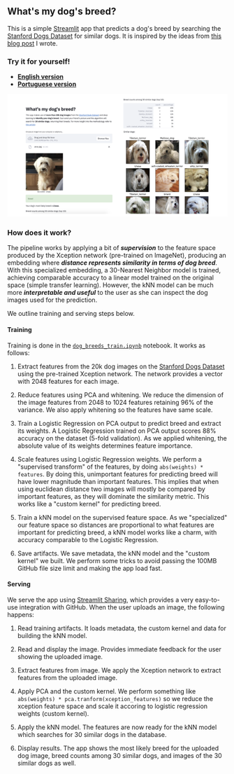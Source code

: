 ## What's my dog's breed?

This is a simple [Streamlit](https://www.streamlit.io/) app that predicts a dog's breed by searching the [Stanford Dogs Dataset](http://vision.stanford.edu/aditya86/ImageNetDogs/) for similar dogs. It is inspired by the ideas from [this blog post](https://gdmarmerola.github.io/discovering-breed-with-ml/) I wrote.

### Try it for yourself!
* [**English version**](https://share.streamlit.io/gdmarmerola/dog-breeds-app/app/app.py)
* [**Portuguese version**](https://share.streamlit.io/gdmarmerola/dog-breeds-app/app/app_portuguese.py)

![](app-example-readme.png)

### How does it work?

The pipeline works by applying a bit of ***supervision*** to the feature space produced by the Xception network (pre-trained on ImageNet), producing an embedding where ***distance represents similarity in terms of dog breed***. With this specialized embedding, a 30-Nearest Neighbor model is trained, achieving comparable accuracy to a linear model trained on the original space (simple transfer learning). However, the kNN model can be much more ***interpretable and useful*** to the user as she can inspect the dog images used for the prediction.

We outline training and serving steps below.

#### Training

Training is done in the [`dog_breeds_train.ipynb`](https://github.com/gdmarmerola/dog-breeds-app/blob/master/dog_breeds_train.ipynb) notebook. It works as follows:

1. Extract features from the 20k dog images on the [Stanford Dogs Dataset](http://vision.stanford.edu/aditya86/ImageNetDogs/) using the pre-trained Xception network. The network provides a vector with 2048 features for each image.

2. Reduce features using PCA and whitening. We reduce the dimension of the image features from 2048 to 1024 features retaining 96% of the variance. We also apply whitening so the features have same scale.

3. Train a Logistic Regression on PCA output to predict breed and extract its weights. A Logistic Regression trained on PCA output scores 88% accuracy on the dataset (5-fold validation). As we applied whitening, the absolute value of its weights determines feature importance.

4. Scale features using Logistic Regression weights. We perform a "supervised transform" of the features, by doing `abs(weights) * features`. By doing this, unimportant features for predicting breed will have lower magnitude than important features. This implies that when using euclidean distance two images will mostly be compared by important features, as they will dominate the similarity metric. This works like a "custom kernel" for predicting breed.

5. Train a kNN model on the supervised feature space. As we "specialized" our feature space so distances are proportional to what features are important for predicting breed, a kNN model works like a charm, with accuracy comparable to the Logistic Regression.

6. Save artifacts. We save metadata, the kNN model and the "custom kernel" we built. We perform some tricks to avoid passing the 100MB GitHub file size limit and making the app load fast.


#### Serving

We serve the app using [Streamlit Sharing](https://www.streamlit.io/sharing), which provides a very easy-to-use integration with GitHub. When the user uploads an image, the following happens:

1. Read training artifacts. It loads metadata, the custom kernel and data for building the kNN model.

2. Read and display the image. Provides immediate feedback for the user showing the uploaded image.

3. Extract features from image. We apply the Xception network to extract features from the uploaded image.

4. Apply PCA and the custom kernel. We perform something like `abs(weights) * pca.tranform(xception_features)` so we reduce the xception feature space and scale it accoring to logistic regression weights (custom kernel).

5. Apply the kNN model. The features are now ready for the kNN model which searches for 30 similar dogs in the database.

6. Display results. The app shows the most likely breed for the uploaded dog image, breed counts among 30 similar dogs, and images of the 30 similar dogs as well.




